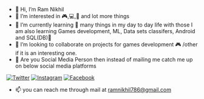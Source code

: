 - 👋 Hi, I’m Ram Nikhil 
- 👀 I’m interested in :video_game:,:computer:,:iphone: and lot more things
- 🌱 I’m currently learning :book: many things in my day to day life with those I am also learning Games development, ML, Data sets classifers, Android and SQL(DB):floppy_disk:
- 💞️ I’m looking to collaborate on projects for games development :video_game: /other if it is an interesting one.
-  :couple: Are you Social Media Person then instead of mailing me catch me up on below social media platforms

[![Twitter](https://img.shields.io/badge/Twitter-%40Ram_Nikhil_RN-blue.svg)](https://twitter.com/Ram_Nikhil_RN)
[![Instagram](https://img.shields.io/badge/Instagram-ram_nikhil_rn-orange.svg)](https://www.instagram.com/ram_nikhil_rn/)
[![Facebook](https://img.shields.io/badge/Facebook-Ram%20Nikhil-blue.svg)](https://www.facebook.com/ramnikhilpalasetty)
- 📫 you can reach me through mail at ramnikhil786@gmail.com


<!---
RamNikhilRN/RamNikhilRN is a ✨ special ✨ repository because its `README.md` (this file) appears on your GitHub profile.
You can click the Preview link to take a look at your changes.
--->
